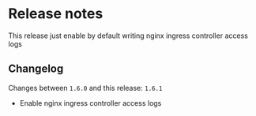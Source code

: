 # Release notes

This release just enable by default writing nginx ingress controller access logs

## Changelog

Changes between `1.6.0` and this release: `1.6.1`

- Enable nginx ingress controller access logs
